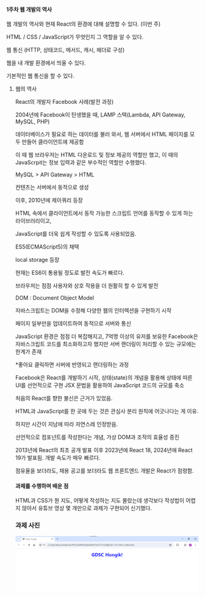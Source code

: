 #### 1주차 웹 개발의 역사
웹 개발의 역사와 현재 React의 환경에 대해 설명할 수 있다. (이번 주)

HTML / CSS / JavaScript가 무엇인지 그 역할을 알 수 있다.

웹 통신 (HTTP, 상태코드, 메서드, 캐시, 헤더로 구성)

웹을 내 개발 환경에서 띄울 수 있다.

기본적인 웹 통신을 할 수 있다.

1. 웹의 역사
   
   React의 개발자 Facebook 사례(발전 과정)

   2004년에 Facebook이 탄생했을 때, LAMP 스택(Lambda, API Gateway, MySQL, PHP)

   데이터베이스가 필요로 하는 데이터를 불러 와서, 웹 서버에서 HTML 페이지를 모두 만들어 클라이언트에 제공함

   이 때 웹 브라우저는 HTML 다운로드 및 정보 제공의 역할만 했고, 이 때의 JavaScrpit는 정보 입력과 같은 부수적인 역할만 수행했다.

   MySQL > API Gateway >
    HTML
    
    컨텐츠는 서버에서 동적으로 생성

    이후, 2010년에 제이쿼리 등장

    HTML 속에서 클라이언트에서 동작 가능한 스크립트 언어를 동작할 수 있게 하는 라이브러리이고, 
    
    
    JavaScript를 더욱 쉽게 작성할 수 있도록 사용되었음.

    ES5(ECMAScript5)의 채택

    local storage 등장

    현재는 ES6이 통용될 정도로 발전 속도가 빠르다.

    브라우저는 점점 사용자와 상호 작용을 더 원활히 할 수 있게 발전

    DOM : Document Object Model

    자바스크립트는 DOM을 수정해 다양한 웹의 인터렉션을 구현하기 시작
    
    페이지 일부만을 업데이트하여 동적으로 서버와 통신

    JavaScript 환경은 점점 더 복잡해지고, 
    7억명 이상의 유저를 보유한 Facebook은 자바스크립트 코드를 최소화하고자 했지만 서버 랜더링이 처리할 수 있는 규모에는 한계가 존재
    
    *좋아요 클릭하면 서버에 반영되고 랜더링하는 과정 

    Facebook은 React를 개발하기 시작, 상태(state)의 개념을 활용해 상태에 따른 UI를 선언적으로 구현
    JSX 문법을 활용하여 JavaScript 코드의 규모를 축소

    처음의 React를 향한 불신은 근거가 있었음.

    HTML과 JavaScript를 한 곳에 두는 것은 관심사 분리 원칙에 어긋나다는 게 이유.

    하지만 시간이 지남에 따라 자연스레 인정받음.

    선언적으로 컴포넌트를 작성한다는 개념, 가상 DOM과 조작의 효율성 증진

    2013년에 React의 최초 공개 발표 이후 2023년에 React 18, 2024년에 React 19가 발표됨.
    개발 속도가 매우 빠르다.

    점유율을 보더라도, 채용 공고를 보더라도 웹 프론트엔드 개발은 React가 점령함.

    #### 과제를 수행하며 배운 점

    HTML과 CSS가 뭔 지도, 어떻게 작성하는 지도 몰랐는데 생각보다 작성법이 어렵지 않아서 유튜브 영상 몇 개만으로 과제가 구현되어 신기했다.

    ### 과제 사진
    ![alt text](image.png)
